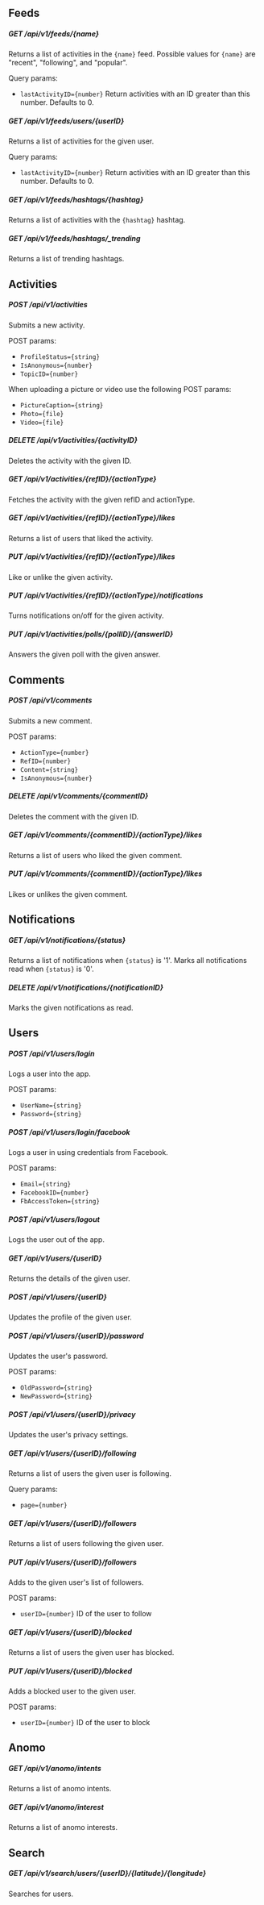 ## Feeds
##### GET /api/v1/feeds/{name}
Returns a list of activities in the `{name}` feed. Possible values for `{name}` are "recent", "following", and "popular".

Query params:
* `lastActivityID={number}` Return activities with an ID greater than this number. Defaults to 0.

##### GET /api/v1/feeds/users/{userID}
Returns a list of activities for the given user.

Query params:
* `lastActivityID={number}` Return activities with an ID greater than this number. Defaults to 0.

##### GET /api/v1/feeds/hashtags/{hashtag}
Returns a list of activities with the `{hashtag}` hashtag.

##### GET /api/v1/feeds/hashtags/_trending
Returns a list of trending hashtags.

## Activities
##### POST /api/v1/activities
Submits a new activity.

POST params:
* `ProfileStatus={string}`
* `IsAnonymous={number}`
* `TopicID={number}`

When uploading a picture or video use the following POST params:
* `PictureCaption={string}`
* `Photo={file}`
* `Video={file}`

##### DELETE /api/v1/activities/{activityID}
Deletes the activity with the given ID.

##### GET /api/v1/activities/{refID}/{actionType}
Fetches the activity with the given refID and actionType.

##### GET /api/v1/activities/{refID}/{actionType}/likes
Returns a list of users that liked the activity.

##### PUT /api/v1/activities/{refID}/{actionType}/likes
Like or unlike the given activity.

##### PUT /api/v1/activities/{refID}/{actionType}/notifications
Turns notifications on/off for the given activity.

##### PUT /api/v1/activities/polls/{pollID}/{answerID}
Answers the given poll with the given answer.

## Comments
##### POST /api/v1/comments
Submits a new comment.

POST params:
* `ActionType={number}`
* `RefID={number}`
* `Content={string}`
* `IsAnonymous={number}`

##### DELETE /api/v1/comments/{commentID}
Deletes the comment with the given ID.

##### GET /api/v1/comments/{commentID}/{actionType}/likes
Returns a list of users who liked the given comment.

##### PUT /api/v1/comments/{commentID}/{actionType}/likes
Likes or unlikes the given comment.

## Notifications
##### GET /api/v1/notifications/{status}
Returns a list of notifications when `{status}` is '1'. Marks all notifications read when `{status}` is '0'.

##### DELETE /api/v1/notifications/{notificationID}
Marks the given notifications as read.

## Users
##### POST /api/v1/users/login
Logs a user into the app.

POST params:
* `UserName={string}`
* `Password={string}`

##### POST /api/v1/users/login/facebook
Logs a user in using credentials from Facebook.

POST params:
* `Email={string}`
* `FacebookID={number}`
* `FbAccessToken={string}`

##### POST /api/v1/users/logout
Logs the user out of the app.

##### GET /api/v1/users/{userID}
Returns the details of the given user.

##### POST /api/v1/users/{userID}
Updates the profile of the given user.

##### POST /api/v1/users/{userID}/password
Updates the user's password.

POST params:
* `OldPassword={string}`
* `NewPassword={string}`

##### POST /api/v1/users/{userID}/privacy
Updates the user's privacy settings.

##### GET /api/v1/users/{userID}/following
Returns a list of users the given user is following.

Query params:
* `page={number}`

##### GET /api/v1/users/{userID}/followers
Returns a list of users following the given user.

##### PUT /api/v1/users/{userID}/followers
Adds to the given user's list of followers.

POST params:
* `userID={number}` ID of the user to follow

##### GET /api/v1/users/{userID}/blocked
Returns a list of users the given user has blocked.

##### PUT /api/v1/users/{userID}/blocked
Adds a blocked user to the given user.

POST params:
* `userID={number}` ID of the user to block

## Anomo
##### GET /api/v1/anomo/intents
Returns a list of anomo intents.

##### GET /api/v1/anomo/interest
Returns a list of anomo interests.

## Search
##### GET /api/v1/search/users/{userID}/{latitude}/{longitude}
Searches for users.
